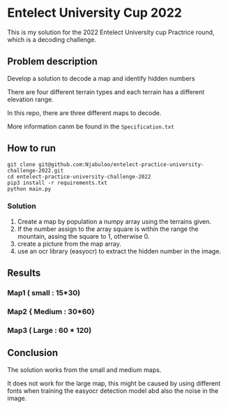 # Entelect University Cup 2022

This is my solution for the 2022 Entelect University cup Practrice round, which is a decoding challenge.

## Problem description

Develop a solution to decode a map and identify hidden numbers

There are four different terrain types and each terrain has a different elevation range.

In this repo, there are three different maps to decode.

More information canm be found in the `Specification.txt`

## How to run

```
git clone git@github.com:Njabuloo/entelect-practice-university-challenge-2022.git
cd entelect-practice-university-challenge-2022
pip3 install -r requirements.txt
python main.py
```

### Solution

1. Create a map by population a numpy array using the terrains given.
2.  If the number assign to the array square is within the range the mountain, assing the square to 1, otherwise 0.
3.  create a picture from the map array.
4.  use an ocr library (easyocr) to extract the hidden number in the image.

## Results 

### Map1 ( small : 15*30)

### Map2 { Medium : 30*60}

### Map3 ( Large : 60 * 120)

## Conclusion

The solution works from the small and medium maps. 

It does not work for the large map, this might be caused by using different fonts when training the easyocr detection model abd also the noise in the image.
